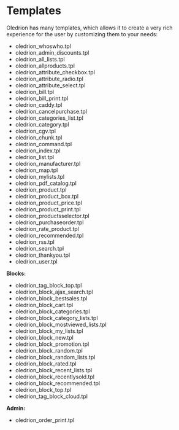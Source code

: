 # Templates

Oledrion has many templates, which allows it to create a very rich experience for the user by customizing them to your needs:

* oledrion\_whoswho.tpl
* oledrion\_admin\_discounts.tpl
* oledrion\_all\_lists.tpl
* oledrion\_allproducts.tpl
* oledrion\_attribute\_checkbox.tpl
* oledrion\_attribute\_radio.tpl
* oledrion\_attribute\_select.tpl
* oledrion\_bill.tpl
* oledrion\_bill\_print.tpl
* oledrion\_caddy.tpl
* oledrion\_cancelpurchase.tpl
* oledrion\_categories\_list.tpl
* oledrion\_category.tpl
* oledrion\_cgv.tpl
* oledrion\_chunk.tpl
* oledrion\_command.tpl
* oledrion\_index.tpl
* oledrion\_list.tpl
* oledrion\_manufacturer.tpl
* oledrion\_map.tpl
* oledrion\_mylists.tpl
* oledrion\_pdf\_catalog.tpl
* oledrion\_product.tpl
* oledrion\_product\_box.tpl
* oledrion\_product\_price.tpl
* oledrion\_product\_print.tpl
* oledrion\_productsselector.tpl
* oledrion\_purchaseorder.tpl
* oledrion\_rate\_product.tpl
* oledrion\_recommended.tpl
* oledrion\_rss.tpl
* oledrion\_search.tpl
* oledrion\_thankyou.tpl
* oledrion\_user.tpl

**Blocks:**

* oledrion\_tag\_block\_top.tpl
* oledrion\_block\_ajax\_search.tpl
* oledrion\_block\_bestsales.tpl
* oledrion\_block\_cart.tpl
* oledrion\_block\_categories.tpl
* oledrion\_block\_category\_lists.tpl
* oledrion\_block\_mostviewed\_lists.tpl
* oledrion\_block\_my\_lists.tpl
* oledrion\_block\_new.tpl
* oledrion\_block\_promotion.tpl
* oledrion\_block\_random.tpl
* oledrion\_block\_random\_lists.tpl
* oledrion\_block\_rated.tpl
* oledrion\_block\_recent\_lists.tpl
* oledrion\_block\_recentlysold.tpl
* oledrion\_block\_recommended.tpl
* oledrion\_block\_top.tpl
* oledrion\_tag\_block\_cloud.tpl

**Admin:**

* oledrion\_order\_print.tpl

